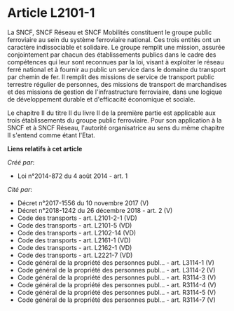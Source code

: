 # Article L2101-1

La SNCF, SNCF Réseau et SNCF Mobilités constituent le groupe public ferroviaire au sein du système ferroviaire national. Ces
trois entités ont un caractère indissociable et solidaire. Le groupe remplit une mission, assurée conjointement par chacun
des établissements publics dans le cadre des compétences qui leur sont reconnues par la loi, visant à exploiter le réseau
ferré national et à fournir au public un service dans le domaine du transport par chemin de fer. Il remplit des missions de
service de transport public terrestre régulier de personnes, des missions de transport de marchandises et des missions de
gestion de l'infrastructure ferroviaire, dans une logique de développement durable et d'efficacité économique et sociale. 

Le chapitre II du titre II du livre II de la première partie est applicable aux trois établissements du groupe public
ferroviaire. Pour son application à la SNCF et à SNCF Réseau, l'autorité organisatrice au sens du même chapitre II s'entend
comme étant l'Etat.

**Liens relatifs à cet article**

_Créé par_:

  - Loi n°2014-872 du 4 août 2014 - art. 1

_Cité par_:

  - Décret n°2017-1556 du 10 novembre 2017 (V)
  - Décret n°2018-1242 du 26 décembre 2018 - art. 2 (V)
  - Code des transports - art. L2101-2-1 (VD)
  - Code des transports - art. L2101-5 (VD)
  - Code des transports - art. L2102-14 (VD)
  - Code des transports - art. L2161-1 (VD)
  - Code des transports - art. L2162-1 (VD)
  - Code des transports - art. L2221-7 (VD)
  - Code général de la propriété des personnes publ... - art. L3114-1 (V)
  - Code général de la propriété des personnes publ... - art. L3114-2 (V)
  - Code général de la propriété des personnes publ... - art. R3114-3 (V)
  - Code général de la propriété des personnes publ... - art. R3114-4 (V)
  - Code général de la propriété des personnes publ... - art. R3114-5 (V)
  - Code général de la propriété des personnes publ... - art. R3114-7 (V)
